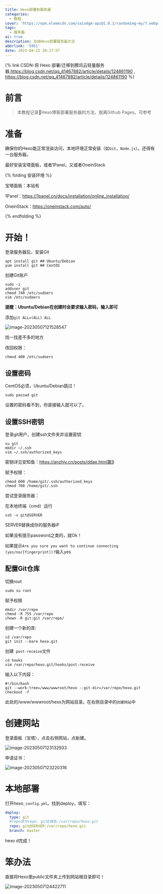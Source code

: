 ```yaml
---
title: Hexo部署到服务器
categories:
  - 教程
cover: 'https://npm.elemecdn.com/saiodgm-api@1.0.1/randomimg-my/7.webp'
tags:
  - 服务器
ai: true
description: 总结Hexo部署服务器方法
abbrlink: '5951'
date: 2023-04-22 20:17:57
---
```


{% link CSDN-将 Hexo 部署/迁移到腾讯云轻量服务器,https://blog.csdn.net/qq_41467882/article/details/124861190 , https://blog.csdn.net/qq_41467882/article/details/124861190 %}

# 前言

> 本教程记录📝Hexo博客部署服务器的方法，脱离Github Pages。可参考

# 准备

确保你的Hexo能正常渲染访问，本地环境正常安装（如`Git`，`Node.js`）。还得有一台服务器。

最好安装宝塔面板，或者1Panel，又或者OneinStack

{% folding 安装环境 %}

宝塔面板：本站有

1Panel：https://1panel.cn/docs/installation/online_installation/

OneinStack：https://oneinstack.com/auto/

{% endfolding %}

# 开始！

登录服务器后，安装Git

```shell
apt install git ## Ubuntu/Debian
yum install git ## CentOS
```

创建Git账户

```shell
sudo -i
adduser git
chmod 740 /etc/sudoers
vim /etc/sudoers
```

**提醒：Ubuntu/Debian在创建时会要求输入密码，输入即可**

添加`git ALL=(ALL) ALL`

![image-20230507121528547](https://img.gtwxxh.cn/i/2023/05/645725e10f76e.webp)

找一找差不多的地方

改回权限：

```shell
chmod 400 /etc/sudoers
```

## 设置密码

CentOS必须，Ubuntu/Debian跳过！

```shell
sudo passwd git
```

设置的密码看不到，你直接输入就可以了。

## 设置SSH密钥

登录git用户，创建ssh文件夹并设置密钥

```shell
su git
mkdir ~/.ssh
vim ~/.ssh/authorized_keys
```

密钥详见安知鱼：https://anzhiy.cn/posts/ddae.html第9

赋予权限：

```she
chmod 600 /home/git/.ssh/authorized_keys
chmod 700 /home/git/.ssh
```

尝试登录服务器：

在本地终端（cmd）运行

```shell
ssh -v git@SERVER
```

SERVER替换成你的服务器iP

如果没有提示password之类的，就Ok！

如果提示`Are you sure you want to continue connecting (yes/no/[fingerprint])?`输入yes

## 配置Git仓库

切换root

```shell
sudo su root
```

赋予权限

```shell
mkdir /var/repo
chmod -R 755 /var/repo
chown -R git:git /var/repo/
```

创建一个新的库:

```shell
cd /var/repo
git init --bare hexo.git
```

创建` post-receive`文件

```shell
cd hooks
vim /var/repo/hexo.git/hooks/post-receive
```

输入以下内容：

```
#!/bin/bash
git --work-tree=/www/wwwroot/hexo --git-dir=/var/repo/hexo.git checkout -f
```

此处的/www/wwwroot/hexo为网站目录。在右侧目录中的`创建网站`中

# 创建网站

登录面板（宝塔），点击右侧网站，点新建。

![image-20230507123132933](https://img.gtwxxh.cn/i/2023/05/645729a5f0c9c.webp)

申请证书：

![image-20230507123220316](https://img.gtwxxh.cn/i/2023/05/645729d50ef07.webp)

# 本地部署

打开hexo`_config.yml`。找到deploy，填写：

```yaml
deploy:
  type: git
  #repo改为repo: git@域名:/var/repo/hexo.git
  repo: git@SERVER:/var/repo/hexo.git
  branch: master
```

hexo d完成！

# 笨办法

直接将Hexo里public文件夹上传到网站根目录即可！

![image-20230507124422711](https://img.gtwxxh.cn/i/2023/05/64572ca9a9ba8.webp)

